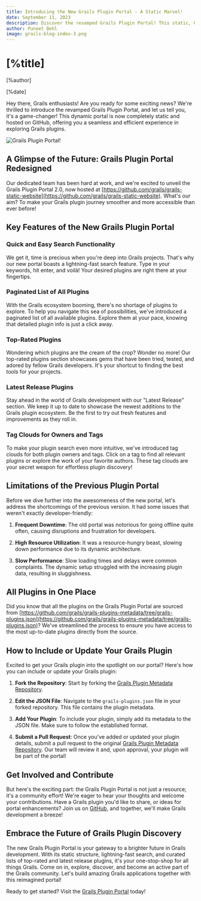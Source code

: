 ```yaml
---
title: Introducing the New Grails Plugin Portal - A Static Marvel!
date: September 11, 2023
description: Discover the revamped Grails Plugin Portal! This static, GitHub-hosted portal brings you lightning-fast plugin searches, curated lists of top-rated plugins, and seamless integration with the latest Grails ecosystem. Learn about its features, how to include your Grails plugin, and join the community to shape the future of Grails development. Say goodbye to the limitations of the old portal and embrace the convenience of the new Grails Plugin Portal!
author: Puneet Behl
image: grails-blog-index-3.png
---
```


# [%title]

[%author]

[%date]

Hey there, Grails enthusiasts! Are you ready for some exciting news? We're thrilled to introduce the revamped Grails Plugin Portal, and let us tell you, it's a game-changer! This dynamic portal is now completely static and hosted on GitHub, offering you a seamless and efficient experience in exploring Grails plugins.

![Grails Plugin Portal!](https://grails.org/blog/2023-09-11-new-grails-plugin-portal.png)

## A Glimpse of the Future: Grails Plugin Portal Redesigned

Our dedicated team has been hard at work, and we're excited to unveil the Grails Plugin Portal 2.0, now hosted at [https://github.com/grails/grails-static-website](https://github.com/grails/grails-static-website). What's our aim? To make your Grails plugin journey smoother and more accessible than ever before!

## Key Features of the New Grails Plugin Portal

### Quick and Easy Search Functionality

We get it, time is precious when you're deep into Grails projects. That's why our new portal boasts a lightning-fast search feature. Type in your keywords, hit enter, and voilà! Your desired plugins are right there at your fingertips.

### Paginated List of All Plugins

With the Grails ecosystem booming, there's no shortage of plugins to explore. To help you navigate this sea of possibilities, we've introduced a paginated list of all available plugins. Explore them at your pace, knowing that detailed plugin info is just a click away.

### Top-Rated Plugins

Wondering which plugins are the cream of the crop? Wonder no more! Our top-rated plugins section showcases gems that have been tried, tested, and adored by fellow Grails developers. It's your shortcut to finding the best tools for your projects.

### Latest Release Plugins

Stay ahead in the world of Grails development with our "Latest Release" section. We keep it up to date to showcase the newest additions to the Grails plugin ecosystem. Be the first to try out fresh features and improvements as they roll in.

### Tag Clouds for Owners and Tags

To make your plugin search even more intuitive, we've introduced tag clouds for both plugin owners and tags. Click on a tag to find all relevant plugins or explore the work of your favorite authors. These tag clouds are your secret weapon for effortless plugin discovery!

## Limitations of the Previous Plugin Portal

Before we dive further into the awesomeness of the new portal, let's address the shortcomings of the previous version. It had some issues that weren't exactly developer-friendly:

1. **Frequent Downtime**: The old portal was notorious for going offline quite often, causing disruptions and frustration for developers.

2. **High Resource Utilization**: It was a resource-hungry beast, slowing down performance due to its dynamic architecture.

3. **Slow Performance**: Slow loading times and delays were common complaints. The dynamic setup struggled with the increasing plugin data, resulting in sluggishness.

## All Plugins in One Place

Did you know that all the plugins on the Grails Plugin Portal are sourced from [https://github.com/grails/grails-plugins-metadata/tree/grails-plugins.json](https://github.com/grails/grails-plugins-metadata/tree/grails-plugins.json)? We've streamlined the process to ensure you have access to the most up-to-date plugins directly from the source.

## How to Include or Update Your Grails Plugin

Excited to get your Grails plugin into the spotlight on our portal? Here's how you can include or update your Grails plugin:

1. **Fork the Repository**: Start by forking the [Grails Plugin Metadata Repository](https://github.com/grails/grails-plugins-metadata).

2. **Edit the JSON File**: Navigate to the `grails-plugins.json` file in your forked repository. This file contains the plugin metadata.

3. **Add Your Plugin**: To include your plugin, simply add its metadata to the JSON file. Make sure to follow the established format.

4. **Submit a Pull Request**: Once you've added or updated your plugin details, submit a pull request to the original [Grails Plugin Metadata Repository](https://github.com/grails/grails-plugins-metadata). Our team will review it and, upon approval, your plugin will be part of the portal!

## Get Involved and Contribute

But here's the exciting part: the Grails Plugin Portal is not just a resource; it's a community effort! We're eager to hear your thoughts and welcome your contributions. Have a Grails plugin you'd like to share, or ideas for portal enhancements? Join us on [GitHub](https://github.com/grails/grails-static-website), and together, we'll make Grails development a breeze!

##  Embrace the Future of Grails Plugin Discovery

The new Grails Plugin Portal is your gateway to a brighter future in Grails development. With its static structure, lightning-fast search, and curated lists of top-rated and latest release plugins, it's your one-stop-shop for all things Grails. Come on in, explore, discover, and become an active part of the Grails community. Let's build amazing Grails applications together with this reimagined portal!

Ready to get started? Visit the [Grails Plugin Portal](https://grails.org/plugins.html) today!
